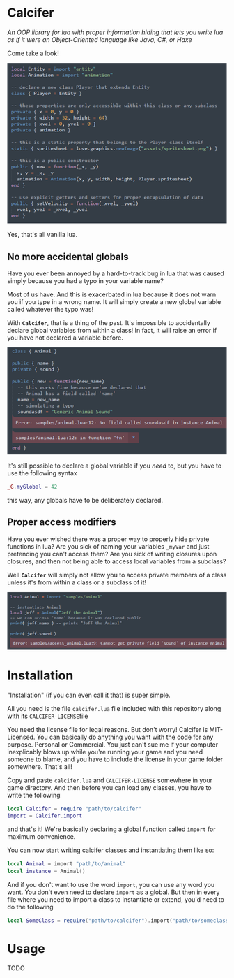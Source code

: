 # Calcifer

*An OOP library for lua with proper information hiding that lets you write lua as if it were an Object-Oriented language like Java, C#, or Haxe*

Come take a look!

![](assets/playersample.png)

Yes, that's all vanilla lua. 

## No more accidental globals

Have you ever been annoyed by a hard-to-track bug in lua that was caused simply because you had a typo in your variable name?

Most of us have. And this is exacerbated in lua because it does not warn you if you type in a wrong name. It will simply create a new global variable called whatever the typo was!

With **`Calcifer`**, that is a thing of the past. It's impossible to accidentally declare global variables from within a class! In fact, it will raise an error if you have not declared a variable before.

![](assets/sample_animal_error.png)

It's still possible to declare a global variable if you *need* to, but you have to use the following syntax

```lua
_G.myGlobal = 42
```

this way, any globals have to be deliberately declared.

## Proper access modifiers

Have you ever wished there was a proper way to properly hide private functions in lua? Are you sick of naming your variables `_myVar` and just pretending you can't access them? Are you sick of writing closures upon closures, and then not being able to access local variables from a subclass?

Well **`Calcifer`** will simply not allow you to access private members of a class unless it's from within a class or a subclass of it!

![](assets/animal_access_private.png)

# Installation

"Installation" (if you can even call it that) is super simple.

All you need is the file `calcifer.lua` file included with this repository along with its `CALCIFER-LICENSE`file 

You need the license file for legal reasons. But don't worry! Calcifer is MIT-Licensed. You can basically do anything you want with the code for any purpose. Personal or Commercial. You just can't sue me if your computer inexplicably blows up while you're running your game and you need someone to blame, and you have to include the license in your game folder somewhere. That's all!

Copy and paste `calcifer.lua` and `CALCIFER-LICENSE` somewhere in your game directory. And then before you can load any classes, you have to write the following

```lua
local Calcifer = require "path/to/calcifer"
import = Calcifer.import
```

and that's it! We're basically declaring a global function called `import` for maximum convenience. 

You can now start writing calcifer classes and instantiating them like so:

```lua
local Animal = import "path/to/animal"
local instance = Animal()
```

And if you don't want to use the word `import`, you can use any word you want. You don't even need to declare `import` as a global. But then in every file where you need to import a class to instantiate or extend, you'd need to do the following

```lua
local SomeClass = require("path/to/calcifer").import("path/to/someclass")
```

# Usage

TODO